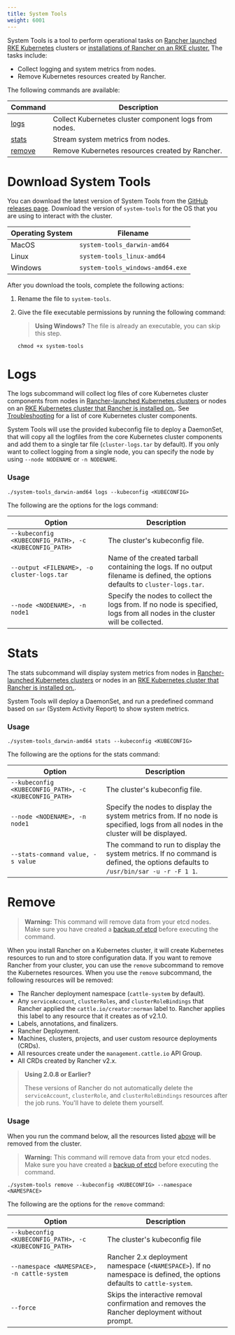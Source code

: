 ```yaml
---
title: System Tools
weight: 6001
---
```


System Tools is a tool to perform operational tasks on [Rancher launched RKE Kubernetes]({{<baseurl>}}/rancher/v2.x/en/cluster-provisioning/rke-clusters/) clusters or [installations of Rancher on an RKE cluster.]({{<baseurl>}}/rancher/v2.x/en/installation/k8s-install/kubernetes-rke/) The tasks include:

* Collect logging and system metrics from nodes.
* Remove Kubernetes resources created by Rancher.

The following commands are available:

| Command | Description
|---|---
| [logs](#logs) | Collect Kubernetes cluster component logs from nodes.
| [stats](#stats) | Stream system metrics from nodes.
| [remove](#remove) | Remove Kubernetes resources created by Rancher.

# Download System Tools

You can download the latest version of System Tools from the [GitHub releases page](https://github.com/rancher/system-tools/releases/latest). Download the version of `system-tools` for the OS that you are using to interact with the cluster.

Operating System | Filename
-----------------|-----
MacOS            | `system-tools_darwin-amd64`
Linux            | `system-tools_linux-amd64`
Windows          | `system-tools_windows-amd64.exe`

After you download the tools, complete the following actions:

1. Rename the file to `system-tools`.

1. Give the file executable permissions by running the following command:

    > **Using Windows?**
    The file is already an executable, you can skip this step.

    ```
    chmod +x system-tools
    ```

# Logs

The logs subcommand will collect log files of core Kubernetes cluster components from nodes in [Rancher-launched Kubernetes clusters]({{<baseurl>}}/rancher/v2.x/en/cluster-provisioning/rke-clusters/) or nodes on an [RKE Kubernetes cluster that Rancher is installed on.]({{<baseurl>}}/rancher/v2.x/en/installation/k8s-install/kubernetes-rke/). See [Troubleshooting]({{<baseurl>}}//rancher/v2.x/en/troubleshooting/) for a list of core Kubernetes cluster components.

System Tools will use the provided kubeconfig file to deploy a DaemonSet, that will copy all the logfiles from the core Kubernetes cluster components and add them to a single tar file (`cluster-logs.tar` by default). If you only want to collect logging from a single node, you can specify the node by using `--node NODENAME` or `-n NODENAME`.

### Usage

```
./system-tools_darwin-amd64 logs --kubeconfig <KUBECONFIG>
```

The following are the options for the logs command:

| Option                                                 | Description
| ------------------------------------------------------ | ------------------------------------------------------
| `--kubeconfig <KUBECONFIG_PATH>, -c <KUBECONFIG_PATH>` | The cluster's kubeconfig file.
| `--output <FILENAME>, -o cluster-logs.tar`             | Name of the created tarball containing the logs. If no output filename is defined, the options defaults to `cluster-logs.tar`.
| `--node <NODENAME>, -n node1`                         | Specify the nodes to collect the logs from. If no node is specified, logs from all nodes in the cluster will be collected.

# Stats

The stats subcommand will display system metrics from nodes in [Rancher-launched Kubernetes clusters]({{<baseurl>}}/rancher/v2.x/en/cluster-provisioning/rke-clusters/) or nodes in an [RKE Kubernetes cluster that Rancher is installed on.]({{<baseurl>}}/rancher/v2.x/en/installation/k8s-install/kubernetes-rke/).

System Tools will deploy a DaemonSet, and run a predefined command based on `sar` (System Activity Report) to show system metrics.

### Usage

```
./system-tools_darwin-amd64 stats --kubeconfig <KUBECONFIG>
```

The following are the options for the stats command:

| Option                                                 | Description
| ------------------------------------------------------ | ------------------------------
| `--kubeconfig <KUBECONFIG_PATH>, -c <KUBECONFIG_PATH>` | The cluster's kubeconfig file.
| `--node <NODENAME>, -n node1`                          | Specify the nodes to display the system metrics from. If no node is specified, logs from all nodes in the cluster will be displayed.
| `--stats-command value, -s value`                      | The command to run to display the system metrics. If no command is defined, the options defaults to `/usr/bin/sar -u -r -F 1 1`.

# Remove

>**Warning:** This command will remove data from your etcd nodes. Make sure you have created a [backup of etcd]({{<baseurl>}}/rancher/v2.x/en/backups/backups) before executing the command.

When you install Rancher on a Kubernetes cluster, it will create Kubernetes resources to run and to store configuration data. If you want to remove Rancher from your cluster, you can use the `remove` subcommand to remove the Kubernetes resources. When you use the `remove` subcommand, the following resources will be removed:

- The Rancher deployment namespace (`cattle-system` by default).
- Any `serviceAccount`, `clusterRoles`, and `clusterRoleBindings` that Rancher applied the `cattle.io/creator:norman` label to. Rancher applies this label to any resource that it creates as of v2.1.0.
- Labels, annotations, and finalizers.
- Rancher Deployment.
- Machines, clusters, projects, and user custom resource deployments (CRDs).
- All resources create under the `management.cattle.io` API Group.
- All CRDs created by Rancher v2.x.

>**Using 2.0.8 or Earlier?**
>
>These versions of Rancher do not automatically delete the `serviceAccount`, `clusterRole`, and `clusterRoleBindings` resources after the job runs. You'll have to delete them yourself.

### Usage

When you run the command below, all the resources listed [above](#remove) will be removed from the cluster.

>**Warning:** This command will remove data from your etcd nodes. Make sure you have created a [backup of etcd]({{<baseurl>}}/rancher/v2.x/en/backups/backups) before executing the command.

```
./system-tools remove --kubeconfig <KUBECONFIG> --namespace <NAMESPACE>
```

The following are the options for the `remove` command:

| Option                                         | Description
| ---------------------------------------------- | ------------
| `--kubeconfig <KUBECONFIG_PATH>, -c <KUBECONFIG_PATH>` | The cluster's kubeconfig file
| `--namespace <NAMESPACE>, -n cattle-system`    | Rancher 2.x deployment namespace (`<NAMESPACE>`). If no namespace is defined, the options defaults to `cattle-system`.
| `--force`                                      | Skips the interactive removal confirmation and removes the Rancher deployment without prompt.

